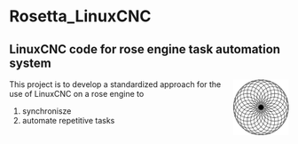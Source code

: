 # Rosetta_LinuxCNC
## LinuxCNC code for rose engine task automation system
<img src="https://github.com/RichColvin/Rosetta/blob/main/Images/Rosetta%20Logo%20Black.png" alt="Rosetta logo" style="float: right; width: 100px; ">

This project is to develop a standardized approach for the use of LinuxCNC on a rose engine to
1. synchronisze 
2. automate repetitive tasks
